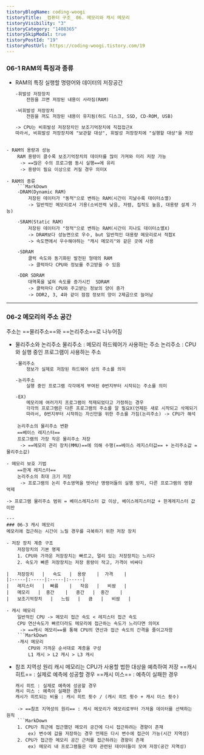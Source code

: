 ```yaml
---
tistoryBlogName: coding-woogi
tistoryTitle: _컴퓨터 구조_ 06. 메모리와 캐시 메모리
tistoryVisibility: "3"
tistoryCategory: "1408365"
tistorySkipModal: true
tistoryPostId: "19"
tistoryPostUrl: https://coding-woogi.tistory.com/19
---
```


### 06-1 RAM의 특징과 종류

- RAM의 특징
	실행할 명령어와 데이터의 저장공간
	```MarkDown
	-휘발성 저장장치
		전원을 끄면 저장된 내용이 사라짐(RAM)
	
	-비휘발성 저장장치
		전원을 꺼도 저장된 내용이 유지됨(하드 디스크, SSD, CD-ROM, USB)

	-> CPU는 비휘발성 저장장치인 보조기억장치에 직접접근X
	따라서, 비휘발성 저장장치에 "보관할 대상", 휘발성 저장장치에 "실행할 대상"을 저장
```

- RAM의 용량과 성능
	RAM 용량이 클수록 보조기억장치의 데이터를 많이 가져와 미리 저장 가능
	 -> ==많은 수의 프로그램 동시 실행==에 유리
	 -> 용량이 필요 이상으로 커질 경우 의미X

- RAM의 종류
	```MarkDown
	-DRAM(Dynamic RAM)
		저장된 데이터가 "동적"으로 변하는 RAM(시간이 지날수록 데이터소멸)
		-> 일반적인 메모리로서 기용(소비전력 낮음, 저렴, 집적도 높음, 대용량 설계 가능)

	-SRAM(Static RAM)
		저장된 데이터가 "정적"으로 변하는 RAM(시간이 지나도 데이터소멸X)
		-> DRAM보다 성능면으로 우수, but 일반적인 대용량 메모리로서 적합X
		-> 속도면에서 우수해야하는 "캐시 메모리"와 같은 곳에 사용

	-SDRAM
		클럭 속도와 동기화된 발전된 형태의 RAM
		-> 클럭마다 CPU와 정보를 주고받을 수 있음

	-DDR SDRAM
		대역폭을 넓혀 속도를 증가시킨  SDRAM
		-> 클럭마다 CPU와 주고받는 정보의 양이 증가
		-> DDR2, 3, 4와 같이 점점 정보의 양이 2제곱으로 늘어남
```

---

### 06-2 메모리의 주소 공간
주소는 ==물리주소==와 ==논리주소==로 나누어짐

- 물리주소와 논리주소
	물리주소 : 메모리 하드웨어가 사용하는 주소
	논리주소 : CPU와 실행 중인 프로그램이 사용하는 주소
	```MarkDown
	-물리주소
		정보가 실제로 저장된 하드웨어 상의 주소를 의미
		
	-논리주소
		실행 중인 프로그램 각각에게 부여된 0번지부터 시작되는 주소를 의미

	-EX)
		메모리에 여러가지 프로그램이 적재되었다고 가정하는 경우
		각각의 프로그램은 다른 프로그램의 주소를 알 필요X(언제든 새로 시작되고 삭제되기 때문)
		따라서, 0번지부터 시작하는 자신만을 위한 주소를 가짐(논리주소) -> CPU가 해석
```
	논리주소의 물리주소 변환
	==베이스 레지스터==
	프로그램의 가장 작은 물리주소 저장
	 -> ==메모리 관리 장치(MMU)==에 의해 수행(==베이스 레지스터값== + 논리주소값 = 물리주소값)

- 메모리 보호 기법
	==한계 레지스터==
	논리주소의 최대 크기 저장
	 -> 프로그램의 논리 주소영역을 벗어난 명령어들의 실행 방지, 다른 프로그램의 영향 억제

-> 프로그램 물리주소 범위 = 베이스레지스터 값 이상, 베이스레지스터값 + 한계레지스터 값 미만

---
### 06-3 캐시 메모리
메모리에 접근하는 시간이 느릴 경우를 극복하기 위한 저장 장치

- 저장 장치 계층 구조
	저장장치의 기본 명제
	1. CPU와 가까운 저장장치는 빠르고, 멀리 있는 저장장치는 느리다
	2. 속도가 빠른 저장장치는 저장 용량이 작고, 가격이 비싸다
	
|   저장장치   |   속도   |  용량    |  가격    |
|:-----|:-----|:-----|:-----|
|   레지스터   |  빠름    |   작음   |   비쌈   |
|   메모리   |  중간    |   중간   |  중간    |
|   보조기억장치   |   느림   |   큼   |   비쌈   |

- 캐시 메모리
	일반적인 CPU -> 메모리 접근 속도 < 레지스터 접근 속도
	CPU 연산속도가 빠르더라도 메모리에 접근하는 속도가 느리다면 의미X
	 -> ==캐시 메모리==를 통해 CPU의 연산과 접근 속도의 간격을 줄이고자함
	```MarkDown
	-캐시 메모리
		CPU와 가까운 순서대로 계층을 구성
		L1 캐시 > L2 캐시 > L3 캐시
```

- 참조 지역성 원리
	캐시 메모리는 CPU가 사용할 법한 대상을 예측하여 저장
	 ==캐시 히트== : 실제로 예측에 성공할 경우
	 ==캐시 미스== : 예측이 실패한 경우
	 ```MarkDown
	 캐시 히트 : 실제로 예측에 성공할 경우
	 캐시 미스 : 예측이 실패한 경우
	 캐시가 히트되는 비율 : 캐시 히트 횟수 / (캐시 히트 횟수 + 캐시 미스 횟수)
```
	-> ==참조 지역성의 원리== : 캐시 메모리가 메모리로부터 가져올 데이터를 선택하는 원칙
	```MarkDown
	1. CPU가 최근에 접근했던 메모리 공간에 다시 접근하려는 경향이 존재
		ex) 변수에 값을 저장하는 경우 언제든 다시 변수에 접근이 가능(시간 지역성)
	2. CPU가 접근한 메모리 공간 근처를 접근하려는 경향이 존재
		ex) 메모리 내 프로그램들은 각자 관련된 데이터들이 모여 저장(공간 지역성) 
```